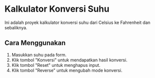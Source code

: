 # Kalkulator Konversi Suhu

Ini adalah proyek kalkulator konversi suhu dari Celsius ke Fahrenheit dan sebaliknya.

## Cara Menggunakan

1. Masukkan suhu pada form.
2. Klik tombol "Konversi" untuk mendapatkan hasil konversi.
3. Klik tombol "Reset" untuk menghapus input.
4. Klik tombol "Reverse" untuk mengubah mode konversi.


